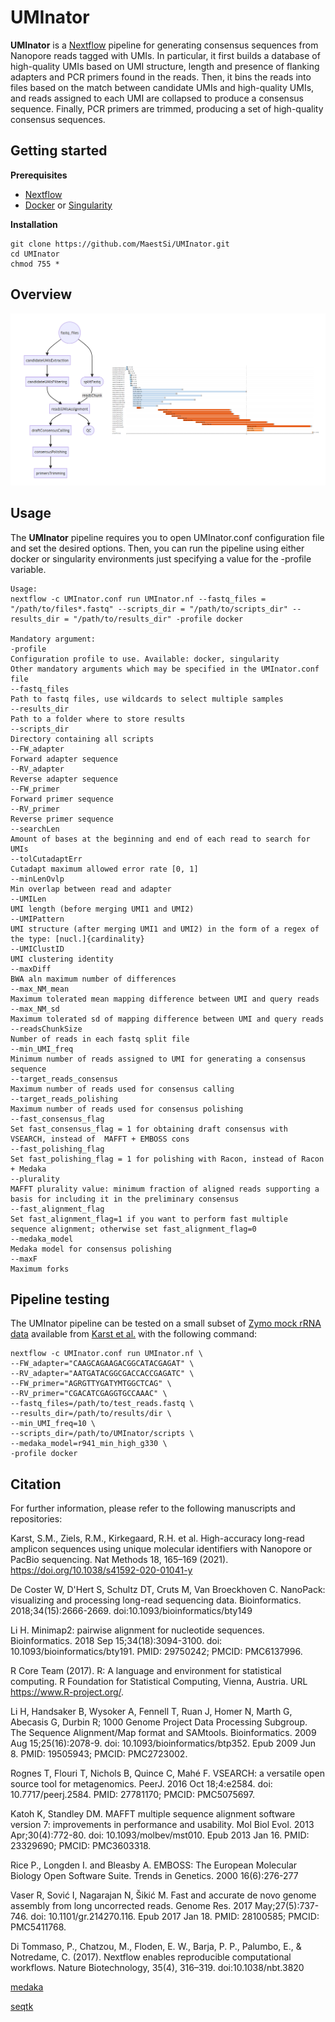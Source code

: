 # UMInator
**UMInator** is a [Nextflow](https://www.nextflow.io) pipeline for generating consensus sequences from Nanopore reads tagged with UMIs. In particular, it first builds a database of high-quality UMIs based on UMI structure, length and presence of flanking adapters and PCR primers found in the reads. Then, it bins the reads into files based on the match between candidate UMIs and high-quality UMIs, and reads assigned to each UMI are collapsed to produce a consensus sequence. Finally, PCR primers are trimmed, producing a set of high-quality consensus sequences.

## Getting started

**Prerequisites**

* [Nextflow](https://nf-co.re/usage/installation)
* [Docker](https://docs.docker.com/engine/install/) or [Singularity](https://sylabs.io/guides/3.0/user-guide/installation.html)                                                                                  
                                                                                   
**Installation**

```
git clone https://github.com/MaestSi/UMInator.git
cd UMInator
chmod 755 *
```

## Overview

<p align="center">
  <img src="Figures/UMInator_pipeline_flowchart.png" alt="drawing" width="900" title="UMInator_pipeline_flowchart">
</p>


## Usage

The **UMInator** pipeline requires you to open UMInator.conf configuration file and set the desired options. Then, you can run the pipeline using either docker or singularity environments just specifying a value for the -profile variable.

```
Usage:
nextflow -c UMInator.conf run UMInator.nf --fastq_files = "/path/to/files*.fastq" --scripts_dir = "/path/to/scripts_dir" --results_dir = "/path/to/results_dir" -profile docker

Mandatory argument:
-profile                                                              Configuration profile to use. Available: docker, singularity
Other mandatory arguments which may be specified in the UMInator.conf file
--fastq_files                                                         Path to fastq files, use wildcards to select multiple samples
--results_dir                                                         Path to a folder where to store results
--scripts_dir                                                         Directory containing all scripts
--FW_adapter                                                          Forward adapter sequence
--RV_adapter                                                          Reverse adapter sequence
--FW_primer                                                           Forward primer sequence
--RV_primer                                                           Reverse primer sequence
--searchLen                                                           Amount of bases at the beginning and end of each read to search for UMIs
--tolCutadaptErr                                                      Cutadapt maximum allowed error rate [0, 1]
--minLenOvlp                                                          Min overlap between read and adapter
--UMILen                                                              UMI length (before merging UMI1 and UMI2)
--UMIPattern                                                          UMI structure (after merging UMI1 and UMI2) in the form of a regex of the type: [nucl.]{cardinality}
--UMIClustID                                                          UMI clustering identity
--maxDiff                                                             BWA aln maximum number of differences
--max_NM_mean                                                         Maximum tolerated mean mapping difference between UMI and query reads
--max_NM_sd                                                           Maximum tolerated sd of mapping difference between UMI and query reads
--readsChunkSize                                                      Number of reads in each fastq split file
--min_UMI_freq                                                        Minimum number of reads assigned to UMI for generating a consensus sequence
--target_reads_consensus                                              Maximum number of reads used for consensus calling
--target_reads_polishing                                              Maximum number of reads used for consensus polishing
--fast_consensus_flag                                                 Set fast_consensus_flag = 1 for obtaining draft consensus with VSEARCH, instead of  MAFFT + EMBOSS cons
--fast_polishing_flag                                                 Set fast_polishing_flag = 1 for polishing with Racon, instead of Racon + Medaka
--plurality                                                           MAFFT plurality value: minimum fraction of aligned reads supporting a basis for including it in the preliminary consensus
--fast_alignment_flag                                                 Set fast_alignment_flag=1 if you want to perform fast multiple sequence alignment; otherwise set fast_alignment_flag=0
--medaka_model                                                        Medaka model for consensus polishing
--maxF                                                                Maximum forks
```                                                                                                                            

## Pipeline testing

The UMInator pipeline can be tested on a small subset of [Zymo mock rRNA data](https://github.com/SorenKarst/longread_umi/blob/master/test_data/test_reads.fq) available from [Karst et al.](https://www.nature.com/articles/s41592-020-01041-y) with the following command:

```
nextflow -c UMInator.conf run UMInator.nf \
--FW_adapter="CAAGCAGAAGACGGCATACGAGAT" \
--RV_adapter="AATGATACGGCGACCACCGAGATC" \
--FW_primer="AGRGTTYGATYMTGGCTCAG" \
--RV_primer="CGACATCGAGGTGCCAAAC" \
--fastq_files=/path/to/test_reads.fastq \
--results_dir=/path/to/results/dir \
--min_UMI_freq=10 \
--scripts_dir=/path/to/UMInator/scripts \
--medaka_model=r941_min_high_g330 \
-profile docker
```

## Citation

For further information, please refer to the following manuscripts and repositories:

Karst, S.M., Ziels, R.M., Kirkegaard, R.H. et al. High-accuracy long-read amplicon sequences using unique molecular identifiers with Nanopore or PacBio sequencing. Nat Methods 18, 165–169 (2021). https://doi.org/10.1038/s41592-020-01041-y

De Coster W, D'Hert S, Schultz DT, Cruts M, Van Broeckhoven C. NanoPack: visualizing and processing long-read sequencing data. Bioinformatics. 2018;34(15):2666-2669. doi:10.1093/bioinformatics/bty149

Li H. Minimap2: pairwise alignment for nucleotide sequences. Bioinformatics. 2018 Sep 15;34(18):3094-3100. doi: 10.1093/bioinformatics/bty191. PMID: 29750242; PMCID: PMC6137996.

R Core Team (2017). R: A language and environment for statistical computing. R Foundation for Statistical Computing, Vienna, Austria. URL https://www.R-project.org/.

Li H, Handsaker B, Wysoker A, Fennell T, Ruan J, Homer N, Marth G, Abecasis G, Durbin R; 1000 Genome Project Data Processing Subgroup. The Sequence Alignment/Map format and SAMtools. Bioinformatics. 2009 Aug 15;25(16):2078-9. doi: 10.1093/bioinformatics/btp352. Epub 2009 Jun 8. PMID: 19505943; PMCID: PMC2723002.

Rognes T, Flouri T, Nichols B, Quince C, Mahé F. VSEARCH: a versatile open source tool for metagenomics. PeerJ. 2016 Oct 18;4:e2584. doi: 10.7717/peerj.2584. PMID: 27781170; PMCID: PMC5075697.

Katoh K, Standley DM. MAFFT multiple sequence alignment software version 7: improvements in performance and usability. Mol Biol Evol. 2013 Apr;30(4):772-80. doi: 10.1093/molbev/mst010. Epub 2013 Jan 16. PMID: 23329690; PMCID: PMC3603318.

Rice P., Longden I. and Bleasby A. EMBOSS: The European Molecular Biology Open Software Suite. Trends in Genetics. 2000 16(6):276-277

Vaser R, Sović I, Nagarajan N, Šikić M. Fast and accurate de novo genome assembly from long uncorrected reads. Genome Res. 2017 May;27(5):737-746. doi: 10.1101/gr.214270.116. Epub 2017 Jan 18. PMID: 28100585; PMCID: PMC5411768.

Di Tommaso, P., Chatzou, M., Floden, E. W., Barja, P. P., Palumbo, E., & Notredame, C. (2017). Nextflow enables reproducible computational workflows. Nature Biotechnology, 35(4), 316–319. doi:10.1038/nbt.3820

[medaka](https://github.com/nanoporetech/medaka)

[seqtk](https://github.com/lh3/seqtk)
